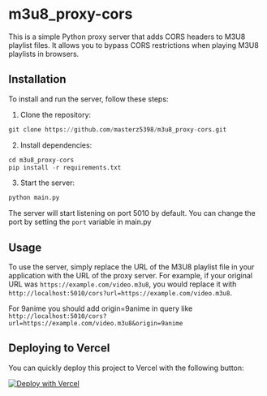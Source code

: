 # m3u8_proxy-cors

This is a simple Python proxy server that adds CORS headers to M3U8 playlist files. It allows you to bypass CORS restrictions when playing M3U8 playlists in browsers.

## Installation

To install and run the server, follow these steps:

1. Clone the repository:

```py
git clone https://github.com/masterz5398/m3u8_proxy-cors.git
```

2. Install dependencies:
    
```py
cd m3u8_proxy-cors
pip install -r requirements.txt
```
3. Start the server:
```py
python main.py
```

The server will start listening on port 5010 by default. You can change the port by setting the `port` variable in main.py

## Usage

To use the server, simply replace the URL of the M3U8 playlist file in your application with the URL of the proxy server. For example, if your original URL was `https://example.com/video.m3u8`, you would replace it with `http://localhost:5010/cors?url=https://example.com/video.m3u8`.

For 9anime you should add origin=9anime in query like ```http://localhost:5010/cors?url=https://example.com/video.m3u8&origin=9anime```

## Deploying to Vercel
You can quickly deploy this project to Vercel with the following button:

[![Deploy with Vercel](https://vercel.com/button)](https://vercel.com/new/clone?repository-url=https%3A%2F%2Fgithub.com%2Fmasterz5398%2Fm3u8_proxy-cors&project-name=m3u8-proxy-cors&repository-name=m3u8-proxy-cors)
